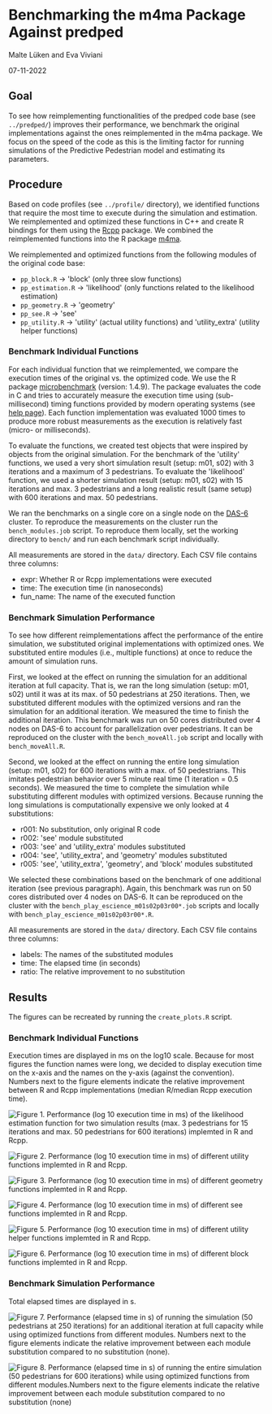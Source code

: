 # Benchmarking the m4ma Package Against predped

Malte Lüken and Eva Viviani

07-11-2022

## Goal
To see how reimplementing functionalities of the predped code base (see `../predped/`) improves their performance, we benchmark the original implementations against the ones reimplemented in the m4ma package. We focus on the speed of the code as this is the limiting factor for running simulations of the Predictive Pedestrian model and estimating its parameters.

## Procedure
Based on code profiles (see `../profile/` directory), we identified functions that require the most time to execute during the simulation and estimation. We reimplemented and optimized these functions in C++ and create R bindings for them using the [Rcpp](https://www.rcpp.org/) package. We combined the reimplemented functions into the R package [m4ma](https://github.com/m4ma/m4ma).

We reimplemented and optimized functions from the following modules of the original code base:

- `pp_block.R` -> 'block' (only three slow functions)
- `pp_estimation.R` -> 'likelihood' (only functions related to the likelihood estimation)
- `pp_geometry.R` -> 'geometry'
- `pp_see.R` -> 'see'
- `pp_utility.R` -> 'utility' (actual utility functions) and 'utility_extra' (utility helper functions)

### Benchmark Individual Functions
For each individual function that we reimplemented, we compare the execution times of the original vs. the optimized code. We use the R package [microbenchmark](https://cran.r-project.org/web/packages/microbenchmark/index.html) (version: 1.4.9). The package evaluates the code in C and tries to accurately measure the execution time using (sub-millisecond) timing functions provided by modern operating systems (see [help page](https://www.rdocumentation.org/packages/microbenchmark/versions/1.4.9/topics/microbenchmark)). Each function implementation was evaluated 1000 times to produce more robust measurements as the execution is relatively fast (micro- or milliseconds).

To evaluate the functions, we created test objects that were inspired by objects from the original simulation. For the benchmark of the 'utility' functions, we used a very short simulation result (setup: m01, s02) with 3 iterations and a maximum of 3 pedestrians. To evaluate the 'likelihood' function, we used a shorter simulation result (setup: m01, s02) with 15 iterations and max. 3 pedestrians and a long realistic result (same setup) with 600 iterations and max. 50 pedestrians.

We ran the benchmarks on a single core on a single node on the [DAS-6](https://www.cs.vu.nl/das/home.shtml) cluster. To reproduce the measurements on the cluster run the `bench_modules.job` script. To reproduce them locally, set the working directory to `bench/` and run each benchmark script individually. 

All measurements are stored in the `data/` directory. Each CSV file contains three columns:

- expr: Whether R or Rcpp implementations were executed
- time: The execution time (in nanoseconds)
- fun_name: The name of the executed function

### Benchmark Simulation Performance
To see how different reimplementations affect the performance of the entire simulation, we substituted original implementations with optimized ones. We substituted entire modules (i.e., multiple functions) at once to reduce the amount of simulation runs.

First, we looked at the effect on running the simulation for an additional iteration at full capacity. That is, we ran the long simulation (setup: m01, s02) until it was at its max. of 50 pedestrians at 250 iterations. Then, we substituted different modules with the optimized versions and ran the simulation for an additional iteration. We measured the time to finish the additional iteration. This benchmark was run on 50 cores distributed over 4 nodes on DAS-6 to account for parallelization over pedestrians. It can be reproduced on the cluster with the `bench_moveAll.job` script and locally with `bench_moveAll.R`.

Second, we looked at the effect on running the entire long simulation (setup: m01, s02) for 600 iterations with a max. of 50 pedestrians. This imitates pedestrian behavior over 5 minute real time (1 iteration = 0.5 seconds). We measured the time to complete the simulation while substituting different modules with optimized versions. Because running the long simulations is computationally expensive we only looked at 4 substitutions:

- r001: No substitution, only original R code
- r002: 'see' module substituted
- r003: 'see' and 'utility_extra' modules substituted
- r004: 'see', 'utility_extra', and 'geometry' modules substituted
- r005: 'see', 'utility_extra', 'geometry', and 'block' modules substituted

We selected these combinations based on the benchmark of one additional iteration (see previous paragraph). Again, this benchmark was run on 50 cores distributed over 4 nodes on DAS-6. It can be reproduced on the cluster with the `bench_play_escience_m01s02p03r00*.job` scripts and locally with `bench_play_escience_m01s02p03r00*.R`.

All measurements are stored in the `data/` directory. Each CSV file contains three columns:

- labels: The names of the substituted modules
- time: The elapsed time (in seconds)
- ratio: The relative improvement to no substitution

## Results
The figures can be recreated by running the `create_plots.R` script.

### Benchmark Individual Functions
Execution times are displayed in ms on the log10 scale. Because for most figures the function names were long, we decided to display execution time on the x-axis and the names on the y-axis (against the convention). Numbers next to the figure elements indicate the relative improvement between R and Rcpp implementations (median R/median Rcpp execution time).

![Figure 1. Performance (log 10 execution time in ms) of the likelihood estimation function for two simulation results (max. 3 pedestrians for 15 iterations and max. 50 pedestrians for 600 iterations) implemted in R and Rcpp.](figures/bench_likelihood.png)

![Figure 2. Performance (log 10 execution time in ms) of different utility functions implemted in R and Rcpp.](figures/bench_utility.png)

![Figure 3. Performance (log 10 execution time in ms) of different geometry functions implemted in R and Rcpp.](figures/bench_geometry.png)

![Figure 4. Performance (log 10 execution time in ms) of different see functions implemted in R and Rcpp.](figures/bench_see.png)

![Figure 5. Performance (log 10 execution time in ms) of different utility helper functions implemted in R and Rcpp.](figures/bench_utility_extra.png)

![Figure 6. Performance (log 10 execution time in ms) of different block functions implemted in R and Rcpp.](figures/bench_block.png)

### Benchmark Simulation Performance
Total elapsed times are displayed in s.

![Figure 7. Performance (elapsed time in s) of running the simulation (50 pedestrians at 250 iterations) for an additional iteration at full capacity while using optimized functions from different modules. Numbers next to the figure elements indicate the relative improvement between each module substitution compared to no substitution (none).](figures/bench_moveAll.png)

![Figure 8. Performance (elapsed time in s) of running the entire simulation (50 pedestrians for 600 iterations) while using optimized functions from different modules.Numbers next to the figure elements indicate the relative improvement between each module substitution compared to no substitution (none)](figures/bench_play_escience_m01s02p03.png)
